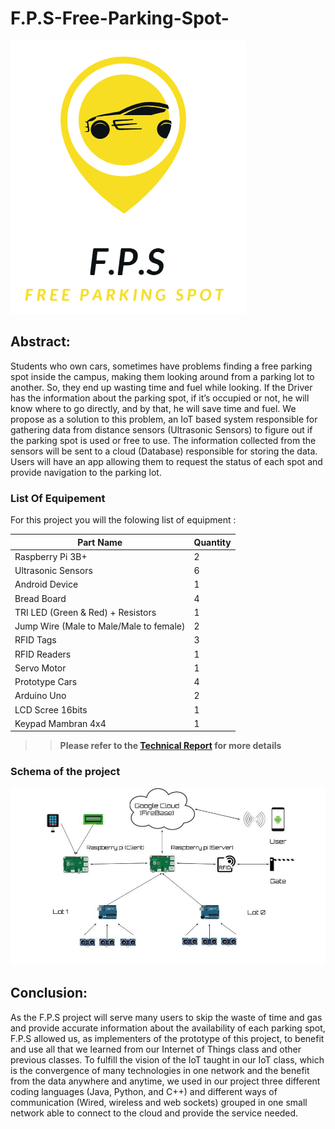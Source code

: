 # F.P.S-Free-Parking-Spot-

![logo](https://github.com/mouaddahakram/F.P.S-Free-Parking-Spot-/blob/master/Logo.png)

## Abstract: 

Students who own cars, sometimes have problems finding a free parking spot inside the campus, making them looking around from a parking lot to another. So, they end up wasting time and fuel while looking. If the Driver has the information about the parking spot, if it’s occupied or not, he will know where to go directly, and by that, he will save time and fuel. 
We propose as a solution to this problem, an IoT based system responsible for gathering data from distance sensors (Ultrasonic Sensors) to figure out if the parking spot is used or free to use.  The information collected from the sensors will be sent to a cloud (Database) responsible for storing the data. Users will have an app allowing them to request the status of each spot and provide navigation to the parking lot.

### List Of Equipement 

For this project you will the folowing list of equipment :


Part Name	                             |    Quantity
-------------------------------------- | ------------- 
Raspberry Pi 3B+	                     |        2                             
Ultrasonic Sensors	                   |        6                                
Android Device	                       |        1
Bread Board	                           |        4
TRI LED (Green & Red) + Resistors	     |        1
Jump Wire (Male to Male/Male to female)|	      2
RFID Tags	                             |        3
RFID Readers	                         |        1
Servo Motor	                           |        1
Prototype Cars	                       |        4
Arduino Uno	                           |        2
LCD Scree 16bits	                     |        1
Keypad Mambran 4x4	                   |        1

>> **Please refer to the [Technical Report](https://github.com/mouaddahakram/F.P.S-Free-Parking-Spot-/blob/master/Technical%20report%20F.P.S%202.pdf) for more details**

### Schema of the project

![Diagram](https://github.com/mouaddahakram/F.P.S-Free-Parking-Spot-/blob/master/Diagram.jpg)

## Conclusion:

As the F.P.S project will serve many users to skip the waste of time and gas and provide accurate information about the availability of each parking spot, F.P.S allowed us, as implementers of the prototype of this project, to benefit and use all that we learned from our Internet of Things class and other previous classes.
To fulfill the vision of the IoT taught in our IoT class, which is the convergence of many technologies in one network and the benefit from the data anywhere and anytime, we used in our project three different coding languages (Java, Python, and C++) and different ways of communication (Wired, wireless and web sockets) grouped in one small network able to connect to the cloud and provide the service needed.
